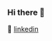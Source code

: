 ### Hi there 👋

<!--
**oliviaxyl/oliviaxyl** is a ✨ _special_ ✨ repository because its `README.md` (this file) appears on your GitHub profile.

Here are some ideas to get you started:

- 🔭 I’m currently working on ...
- 🌱 I’m currently learning ...
- 📫 How to reach me: ...
- 😄 Pronouns: ...
- ⚡ Fun fact: ...
-->

👔 [linkedin][linkedin]

[linkedin]: https://www.linkedin.com/in/xinyue-liu-237641169/
